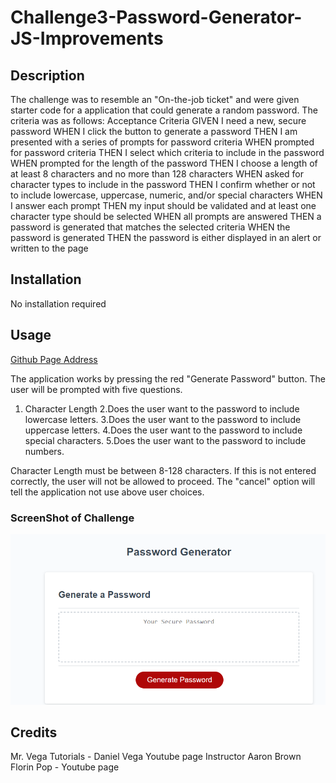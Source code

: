 # Challenge3-Password-Generator-JS-Improvements

## Description
 The challenge was to resemble an "On-the-job ticket" and were given starter code for a application that could generate a random password. The criteria was as follows:
Acceptance Criteria
GIVEN I need a new, secure password
WHEN I click the button to generate a password
THEN I am presented with a series of prompts for password criteria
WHEN prompted for password criteria
THEN I select which criteria to include in the password
WHEN prompted for the length of the password
THEN I choose a length of at least 8 characters and no more than 128 characters
WHEN asked for character types to include in the password
THEN I confirm whether or not to include lowercase, uppercase, numeric, and/or special characters
WHEN I answer each prompt
THEN my input should be validated and at least one character type should be selected
WHEN all prompts are answered
THEN a password is generated that matches the selected criteria
WHEN the password is generated
THEN the password is either displayed in an alert or written to the page

  ## Installation
 No installation required

 ## Usage

[Github Page Address](https://tonyworldchanger.github.io/Challenge3-Password-Generator-JS-Improvements/)

 The application works by pressing the red "Generate Password" button. The user will be prompted with five questions. 
 1. Character Length
 2.Does the user want to the password to include lowercase letters.
 3.Does the user want to the password to include uppercase letters.
 4.Does the user want to the password to include special characters.
 5.Does the user want to the password to include numbers.

 Character Length must be between 8-128 characters. If this is not entered correctly, the user will not be allowed to proceed. The "cancel" option will tell the application not use above user choices. 

### ScreenShot of Challenge
![Challenge3](Assets/randompasswordapp01.png)


## Credits
Mr. Vega Tutorials - Daniel Vega Youtube page
Instructor Aaron Brown
Florin Pop - Youtube page 
